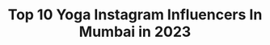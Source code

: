 ---
title: Top 10 Yoga Instagram Influencers In Mumbai in 2023
description: >-
  Find top yoga Instagram influencers in Mumbai in 2023. Most popular hashtags: #yoga #mumbai #india #mumbaiyoga.
platform: Instagram
hits: 110
text_top: Identify the best Instagram profiles on inBeat.
text_bottom: Our database has 110 Instagram influencers like this in Mumbai, India for you to work with.
profiles:
  - username: "sunaina_rekhi"
    fullname: >-
      Sunaina Rekhi| Yoga & Wellness
    bio: >-
      ⁣⁣🔸Yoga Therapist| Psychotherapist 🔹 Wellness Influencer 🔸 Represented India at the 𝐔𝐍🇺🇳⁣⁣⁣ in 2019 and 2020 for Yoga 🔹Watch me @disneyplushotstar
    location: "India"
    followers: 61112
    engagement: 86
    commentsToLikes: 0.033910
    id: ck6trxaw01lsw0j711k9z3e1b
    verified: false
    hashtags: "#life, #yogapractice, #laughteristhebestmedicine, #yogaforbackpain"
  - username: "anshukayoga"
    fullname: >-
      Anshuka Parwani
    bio: >-
      Celebrity Trainer / Wellness Expert / Tedx Speaker / National Swimming Champion/ Pilot 👩‍✈️ 🧘‍♀️🧘‍♂️🤸‍♀️🤸🏾 — Wellness Retreats • Workshops • Events
    location: "India"
    followers: 108542
    engagement: 133
    commentsToLikes: 0.019971
    id: ck14jnb8xl7q30i191u4iu3v1
    verified: true
    hashtags: "#dogyoga, #yogatutorial, #inversions, #yogatips"
  - username: "sheriffjahnavi"
    fullname: >-
      Jahnavi Sheriff Saisuresh
    bio: >-
      Student for Life. Yoga. Dance. Smash Dem Crew #indiangyalwine #theyogasheriff
    location: "India"
    followers: 35845
    engagement: 277
    commentsToLikes: 0.021847
    id: ck6tof8mldqre0j71vn7zz143
    verified: false
    hashtags: "#yogapractise, #theyogasheriff, #mssheriff, #danceindia"
  - username: "nishthabijlani"
    fullname: >-
      Nishtha Bijlani | Yoga 🧘‍♀️
    bio: >-
      Yoga | Ayurveda | Mindful Living 500 RYT • Bombay 🇮🇳 • Online Classes & Live Collabs✨ YouTube Videos⬇️
    location: "India"
    followers: 27246
    engagement: 532
    commentsToLikes: 0.048768
    id: ck14lrnhdw5i50i19ekvm6bhh
    verified: false
    hashtags: "#selfcare, #release, #igyogacommunity, #yogatutorial"
  - username: "yeh_pitega"
    fullname: >-
      Dheeraj soni
    bio: >-
      Mainly Silhouette🤟 #yeh_pitega . Mail/dm for collaboration Dheerajsoni509@gmail.com . From:- chirawa
    location: "India"
    followers: 11012
    engagement: 1509
    commentsToLikes: 0.092501
    id: ck6tim2ls0z570j7115iwah9d
    verified: false
    hashtags: "#storiesofindia, #big, #capturedoncanon, #mobile"
  - username: "aartsgallery"
    fullname: >-
      ART FEATURING PAGE
    bio: >-
      FEATURE WORLDWIDE ARTWORKS 👉 DM FOR PORTRAIT OR ANYART ✈️ SHIPPING ALL OVER THE WORLD 💰 DM FOR PAID COLLAB/PROMOTION 👍 DM YOUR ART FOR FEATURE
    location: "India"
    followers: 86251
    engagement: 97
    commentsToLikes: 0.008629
    id: ck8t5apvw9fnz0j789gcs31ch
    verified: false
    hashtags: "#graphite, #artist, #pencilcase, #drawings"
  - username: "deepakoberoi"
    fullname: >-
      Deepak Oberoi
    bio: >-
      Co-founder of @mumbairunners @bombayrunning @bombaygoachase @gettingraceready @downtowntrackclub Garmin Master Coach @garminindia
    location: "India"
    followers: 5616
    engagement: 623
    commentsToLikes: 0.037372
    id: ck5qbiefhlrkd0i112yt51eve
    verified: false
    hashtags: "#garmin, #indoorrelay, #mumbairunners, #yoga"
  - username: "ramkebhakt"
    fullname: >-
      राम के भक्त
    bio: >-
      राम के गुण गुणचिरंतन, राम गुण सुमिरन रतन धन। मनुजता को कर विभूषित, मनुज को धनवान करिये, #ramkebhakt
    location: "India"
    followers: 72227
    engagement: 591
    commentsToLikes: 0.008974
    id: ck9hcff96l4mp0j78bynkhesu
    verified: false
    hashtags: "#kurukshetra, #delhi, #harharmahadev, #ramkebhakt"
  - username: "bappamajha_official"
    fullname: >-
      Bappa Majha | India
    bio: >-
      Goa, Maharashtra & India’s Favourite Ganpati Photography Page. Use #BappaMajha For Feature. Dm us for collab/ Promotion.
    location: "India"
    followers: 97974
    engagement: 477
    commentsToLikes: 0.007050
    id: ck0ttur774e8x0i19bqdabeh6
    verified: false
    hashtags: "#yoga, #lordganesha, #panjim, #mumbaibizarre"
  - username: "smritiqueen18"
    fullname: >-
      smriti mandhana
    bio: >-
      Indian women's #cricket team🇮🇳 This is fanpage Professional Cricketer🏏🏏 10k🔒 Follow the page for new updates
    location: "India"
    followers: 8321
    engagement: 1758
    commentsToLikes: 0.009618
    id: ckf5r8f6nbr950j23aks3lbh2
    verified: false
    hashtags: "#follow, #smritiqueen18, #viratian, #msdian"
---